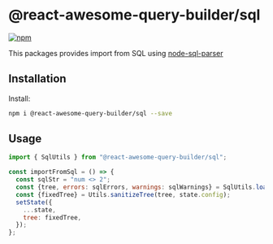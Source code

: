 # @react-awesome-query-builder/sql

[![npm](https://img.shields.io/npm/v/@react-awesome-query-builder/sql.svg)](https://www.npmjs.com/package/@react-awesome-query-builder/sql)

This packages provides import from SQL using [node-sql-parser](https://www.npmjs.com/package/node-sql-parser)

## Installation

Install:

```sh
npm i @react-awesome-query-builder/sql --save
```

## Usage

```js
import { SqlUtils } from "@react-awesome-query-builder/sql";

const importFromSql = () => {
  const sqlStr = "num <> 2";
  const {tree, errors: sqlErrors, warnings: sqlWarnings} = SqlUtils.loadFromSql(sqlStr, state.config);
  const {fixedTree} = Utils.sanitizeTree(tree, state.config);
  setState({
    ...state, 
    tree: fixedTree,
  });
};

```
